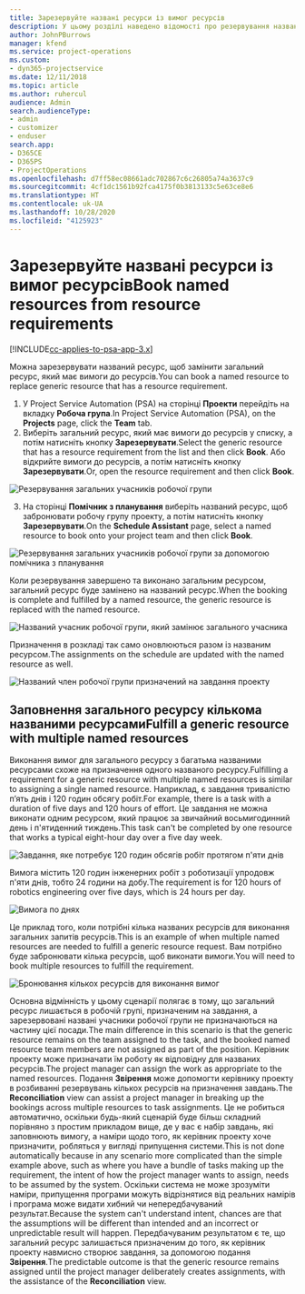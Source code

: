 ```yaml
---
title: Зарезервуйте названі ресурси із вимог ресурсів
description: У цьому розділі наведено відомості про резервування названих ресурсів для загальних вимог до ресурсів.
author: JohnPBurrows
manager: kfend
ms.service: project-operations
ms.custom:
- dyn365-projectservice
ms.date: 12/11/2018
ms.topic: article
ms.author: ruhercul
audience: Admin
search.audienceType:
- admin
- customizer
- enduser
search.app:
- D365CE
- D365PS
- ProjectOperations
ms.openlocfilehash: d7ff58ec08661adc702867c6c26805a74a3637c9
ms.sourcegitcommit: 4cf1dc1561b92fca4175f0b3813133c5e63ce8e6
ms.translationtype: HT
ms.contentlocale: uk-UA
ms.lasthandoff: 10/28/2020
ms.locfileid: "4125923"
---
```

# <a name="book-named-resources-from-resource-requirements"></a><span data-ttu-id="bf637-103">Зарезервуйте названі ресурси із вимог ресурсів</span><span class="sxs-lookup"><span data-stu-id="bf637-103">Book named resources from resource requirements</span></span>

[!INCLUDE[cc-applies-to-psa-app-3.x](../includes/cc-applies-to-psa-app-3x.md)]

<span data-ttu-id="bf637-104">Можна зарезервувати названий ресурс, щоб замінити загальний ресурс, який має вимоги до ресурсів.</span><span class="sxs-lookup"><span data-stu-id="bf637-104">You can book a named resource to replace generic resource that has a resource requirement.</span></span>

1. <span data-ttu-id="bf637-105">У Project Service Automation (PSA) на сторінці **Проекти** перейдіть на вкладку **Робоча група**.</span><span class="sxs-lookup"><span data-stu-id="bf637-105">In Project Service Automation (PSA), on the **Projects** page, click the **Team** tab.</span></span>
2. <span data-ttu-id="bf637-106">Виберіть загальний ресурс, який має вимоги до ресурсів у списку, а потім натисніть кнопку **Зарезервувати**.</span><span class="sxs-lookup"><span data-stu-id="bf637-106">Select the generic resource that has a resource requirement from the list and then click **Book**.</span></span> <span data-ttu-id="bf637-107">Або відкрийте вимоги до ресурсів, а потім натисніть кнопку **Зарезервувати**.</span><span class="sxs-lookup"><span data-stu-id="bf637-107">Or, open the resource requirement and then click **Book**.</span></span>


![Резервування загальних учасників робочої групи](media/RM-how-to-14.png)


3. <span data-ttu-id="bf637-109">На сторінці **Помічник з планування** виберіть названий ресурс, щоб забронювати робочу групу проекту, а потім натисніть кнопку **Зарезервувати**.</span><span class="sxs-lookup"><span data-stu-id="bf637-109">On the **Schedule Assistant** page, select a named resource to book onto your project team and then click **Book**.</span></span>

![Резервування загальних учасників робочої групи за допомогою помічника з планування](media/RM-how-to-15.png)

<span data-ttu-id="bf637-111">Коли резервування завершено та виконано загальним ресурсом, загальний ресурс буде замінено на названий ресурс.</span><span class="sxs-lookup"><span data-stu-id="bf637-111">When the booking is complete and fulfilled by a named resource, the generic resource is replaced with the named resource.</span></span>

![Названий учасник робочої групи, який замінює загального учасника](media/RM-how-to-16.png)

<span data-ttu-id="bf637-113">Призначення в розкладі так само оновлюються разом із названим ресурсом.</span><span class="sxs-lookup"><span data-stu-id="bf637-113">The assignments on the schedule are updated with the named resource as well.</span></span>

![Названий член робочої групи призначений на завдання проекту](media/RM-how-to-17.png)

## <a name="fulfill-a-generic-resource-with-multiple-named-resources"></a><span data-ttu-id="bf637-115">Заповнення загального ресурсу кількома названими ресурсами</span><span class="sxs-lookup"><span data-stu-id="bf637-115">Fulfill a generic resource with multiple named resources</span></span>
<span data-ttu-id="bf637-116">Виконання вимог для загального ресурсу з багатьма названими ресурсами схоже на призначення одного названого ресурсу.</span><span class="sxs-lookup"><span data-stu-id="bf637-116">Fulfilling a requirement for a generic resource with multiple named resources is similar to assigning a single named resource.</span></span> <span data-ttu-id="bf637-117">Наприклад, є завдання тривалістю п’ять днів і 120 годин обсягу робіт.</span><span class="sxs-lookup"><span data-stu-id="bf637-117">For example, there is a task with a duration of five days and 120 hours of effort.</span></span> <span data-ttu-id="bf637-118">Це завдання не можна виконати одним ресурсом, який працює за звичайний восьмигодинний день і п'ятиденний тиждень.</span><span class="sxs-lookup"><span data-stu-id="bf637-118">This task can't be completed by one resource that works a typical eight-hour day over a five day week.</span></span> 

![Завдання, яке потребує 120 годин обсягів робіт протягом п'яти днів](media/RM-how-to-21.png)

<span data-ttu-id="bf637-120">Вимога містить 120 годин інженерних робіт з роботизації упродовж п'яти днів, тобто 24 години на добу.</span><span class="sxs-lookup"><span data-stu-id="bf637-120">The requirement is for 120 hours of robotics engineering over five days, which is 24 hours per day.</span></span>

![Вимога по днях](media/RM-how-to-22.png)

<span data-ttu-id="bf637-122">Це приклад того, коли потрібні кілька названих ресурсів для виконання загальних запитів ресурсів.</span><span class="sxs-lookup"><span data-stu-id="bf637-122">This is an example of when multiple named resources are needed to fulfill a generic resource request.</span></span> <span data-ttu-id="bf637-123">Вам потрібно буде забронювати кілька ресурсів, щоб виконати вимоги.</span><span class="sxs-lookup"><span data-stu-id="bf637-123">You will need to book multiple resources to fulfill the requirement.</span></span>

![Бронювання кількох ресурсів для виконання вимог](media/RM-how-to-23.png)

<span data-ttu-id="bf637-125">Основна відмінність у цьому сценарії полягає в тому, що загальний ресурс лишається в робочій групі, призначеним на завдання, а зарезервовані названі учасники робочої групи не призначаються на частину цієї посади.</span><span class="sxs-lookup"><span data-stu-id="bf637-125">The main difference in this scenario is that the generic resource remains on the team assigned to the task, and the booked named resource team members are not assigned as part of the position.</span></span> <span data-ttu-id="bf637-126">Керівник проекту може призначати їм роботу як відповідну для названих ресурсів.</span><span class="sxs-lookup"><span data-stu-id="bf637-126">The project manager can assign the work as appropriate to the named resources.</span></span> <span data-ttu-id="bf637-127">Подання **Звірення** може допомогти керівнику проекту в розбиванні резервувань кількох ресурсів на призначення завдань.</span><span class="sxs-lookup"><span data-stu-id="bf637-127">The **Reconciliation** view can assist a project manager in breaking up the bookings across multiple resources to task assignments.</span></span> <span data-ttu-id="bf637-128">Це не робиться автоматично, оскільки будь-який сценарій буде більш складний порівняно з простим прикладом вище, де у вас є набір завдань, які заповнюють вимогу, а наміри щодо того, як керівник проекту хоче призначити, робляться у вигляді припущення системи.</span><span class="sxs-lookup"><span data-stu-id="bf637-128">This is not done automatically because in any scenario more complicated than the simple example above, such as where you have a bundle of tasks making up the requirement, the intent of how the project manager wants to assign, needs to be assumed by the system.</span></span> <span data-ttu-id="bf637-129">Оскільки система не може зрозуміти наміри, припущення програми можуть відрізнятися від реальних намірів і програма може видати хибний чи непередбачуваний результат.</span><span class="sxs-lookup"><span data-stu-id="bf637-129">Because the system can't understand intent, chances are that the assumptions will be different than intended and an incorrect or unpredictable result will happen.</span></span> <span data-ttu-id="bf637-130">Передбачуваним результатом є те, що загальний ресурс залишається призначеним до того, як керівник проекту навмисно створює завдання, за допомогою подання **Звірення**.</span><span class="sxs-lookup"><span data-stu-id="bf637-130">The predictable outcome is that the generic resource remains assigned until the project manager deliberately creates assignments, with the assistance of the **Reconciliation** view.</span></span>


